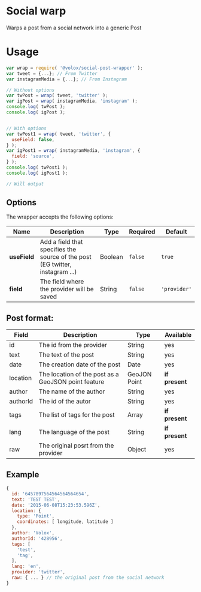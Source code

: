 
# Social warp
Warps a post from a social network into a generic Post

# Usage

```js
var wrap = require( '@volox/social-post-wrapper' );
var tweet = {...}; // From Twitter
var instagramMedia = {...}; // From Instagram

// Without options
var twPost = wrap( tweet, 'twitter' );
var igPost = wrap( instagramMedia, 'instagram' );
console.log( twPost );
console.log( igPost );


// With options
var twPost1 = wrap( tweet, 'twitter', {
  useField: false,
} );
var igPost1 = wrap( instagramMedia, 'instagram', {
  field: 'source',
} );
console.log( twPost1 );
console.log( igPost1 );

// Will output
```

## Options
The wrapper accepts the following options:

| Name         | Description                                                                   | Type    | Required | Default |
|--------------|-------------------------------------------------------------------------------|---------|----------|---------|
| **useField** | Add a field that specifies the source of the post (EG twitter, instagram ...) | Boolean | `false`  | `true`  |
| **field**    | The field where the provider will be saved                                    | String  | `false`    | `'provider'`        |


## Post format:

| Field    | Description                                         | Type         | Available      |
|----------|-----------------------------------------------------|--------------|----------------|
| id       | The id from the provider                            | String       | yes            |
| text     | The text of the post                                | String       | yes            |
| date     | The creation date of the post                       | Date         | yes            |
| location | The location of the post as a GeoJSON point feature | GeoJON Point | **if present** |
| author   | The name of the author                              | String       | yes            |
| authorId | The id of the autor                                 | String       | yes            |
| tags     | The list of tags for the post                       | Array        | **if present** |
| lang     | The language of the post                            | String       | **if present** |
| raw      | The original posrt from the provider                | Object       | yes            |


## Example
```js
{
  id: '6457897564564564564654',
  text: 'TEST TEST',
  date: '2015-06-08T15:23:53.596Z',
  location: {
    type: 'Point',
    coordinates: [ longitude, latitude ]
  },
  author: 'Volox',
  authorId: '428956',
  tags: [
    'test',
    'tag',
  ],
  lang: 'en',
  provider: 'twitter',
  raw: { ... } // the original post from the social network
}
```
